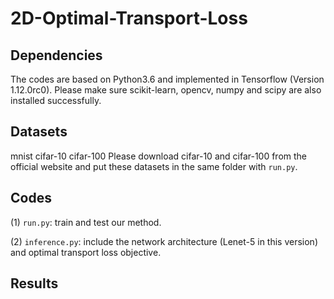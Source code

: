 # 2D-Optimal-Transport-Loss

## Dependencies
The codes are based on Python3.6 and implemented in Tensorflow (Version 1.12.0rc0). Please make sure scikit-learn, opencv, numpy and scipy are also installed successfully.

## Datasets
mnist
cifar-10
cifar-100
Please download cifar-10 and cifar-100 from the official website and put these datasets in the same folder with `run.py`.  

## Codes
(1) `run.py`: train and test our method.  

(2) `inference.py`: include the network architecture (Lenet-5 in this version) and optimal transport loss objective.

## Results
